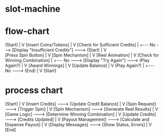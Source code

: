 # slot-machine

# flow-chart

(Start)
|
V
[Insert Coins/Tokens]
|
V
[Check for Sufficient Credits]
|
+--- No ---> [Display "Insufficient Credits"] ---> (Start)
|
V  
[Press Spin Button]
|
V
[Spin Mechanism]
|
V
[Reel Animation]
|
V
[Check for Winning Combination]
|
+--- No ---> [Display "Try Again"] ---> (Play Again?)
|
V
[Award Winnings]
|
V
[Update Balance]
|
V
(Play Again?)
|
+--- No ---> (End)
|
V
(Start)

# process chart

[Start]
|
V
[Insert Credits] ---> [Update Credit Balance]
|
V
[Spin Request] ---> [Trigger Spin]
|
V
[Spin Mechanism] ---> [Generate Reel Results]
|
V
[Game Logic] ---> [Determine Winning Combination]
|
V
[Update Credits] ---> [Credits Updated]
|
V
[Payout Management] ---> [Calculate and Dispense Payout]
|
V
[Display Messages] ---> [Show Status, Errors]
|
V
[End]
